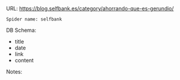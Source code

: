 URL: https://blog.selfbank.es/category/ahorrando-que-es-gerundio/

    Spider name: selfbank

DB Schema:
- title
- date
- link
- content

Notes:
